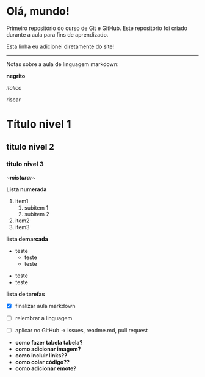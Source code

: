 # Olá, mundo!
 
 Primeiro repositório do curso de Git e GitHub.
 Este repositório foi criado durante a aula para fins de aprendizado. 

Esta linha eu adicionei diretamente do site!


***
Notas sobre a aula de linguagem markdown:

**negrito**

*italico*

~~riscar~~ 

# Título nivel 1
## titulo nivel 2
### titulo nivel 3
 
~**_misturar_**~

**Lista numerada**
1. item1
   1. subitem 1
   1. subitem 2
1. item2
1. item3

**lista demarcada**
* teste
   * teste
   * teste
- teste
- teste

**lista de tarefas**
- [x] finalizar aula markdown
- [ ] relembrar a linguagem
- [ ] aplicar no GitHub -> issues, readme.md, pull request


* **como fazer tabela tabela?**
* **como adicionar imagem?**
* **como incluir links??**
* **como colar código??**
* **como adicionar emote?**

